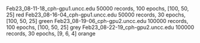 
Feb23_08-11-18_cph-gpu1.uncc.edu 50000 records, 100 epochs, [100, 50, 25] red
Feb23_08-16-04_cph-gpu1.uncc.edu 50000 records, 30 epochs, [100, 50, 25] green
Feb23_08-19-06_cph-gpu2.uncc.edu 100000 records, 100 epochs, [100, 50, 25] grey
Feb23_08-22-19_cph-gpu2.uncc.edu 100000 records, 30 epochs, [9, 6, 4] orange
